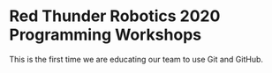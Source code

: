 # Red Thunder Robotics 2020 Programming Workshops

This is the first time we are educating our team to use Git and GitHub.